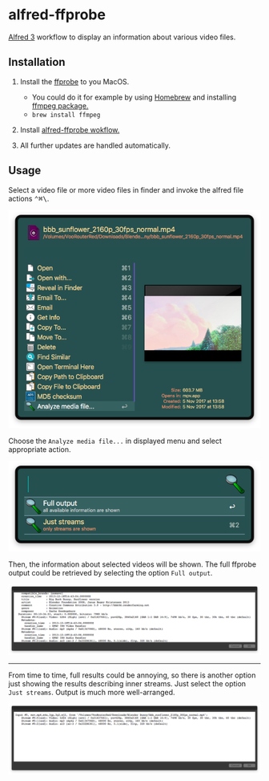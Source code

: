 # alfred-ffprobe
[Alfred 3][1] workflow to display an information about various video files.


## Installation

1) Install the [ffprobe][2] to you MacOS.

   - You could do it for example by using [Homebrew][3] and installing [ffmpeg package.][4]
   - ````brew install ffmpeg````
2) Install [alfred-ffprobe wokflow.][5]
3) All further updates are handled automatically.

## Usage

Select a video file or more video files in finder and invoke the alfred file actions <kbd>⌃﻿⌘\\</kbd>.

![Alfred actions screenshot](doc/images/alfred-actions.png?raw=true "")

Choose the `Analyze media file...` in displayed menu and select appropriate action.

![Alfred actions submenu screenshot](doc/images/alfred-actions-submenu.png?raw=true "")

Then, the information about selected videos will be shown. The full ffprobe output could be retrieved by selecting the option `Full output`.

![alfred-ffprobe results screenshot](doc/images/alfred-ffprobe-results.png?raw=true "")

-------------------

From time to time, full results could be annoying, so there is another option just showing the results describing inner streams. Just select the option `Just streams`.
Output is much more well-arranged.

![alfred-ffprobe results screenshot](doc/images/alfred-ffprobe-results-streams.png?raw=true "")

[1]: https://www.alfredapp.com/
[2]: https://ffmpeg.org/ffprobe.html
[3]: https://brew.sh/
[4]: http://brewformulas.org/Ffmpeg
[5]: https://github.com/vookimedlo/alfred-ffprobe/releases/latest
